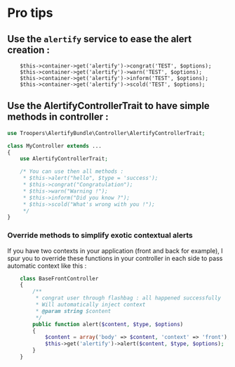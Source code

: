 # Pro tips

## Use the `alertify` service to ease the alert creation :

```
    $this->container->get('alertify')->congrat('TEST', $options);
    $this->container->get('alertify')->warn('TEST', $options);
    $this->container->get('alertify')->inform('TEST', $options);
    $this->container->get('alertify')->scold('TEST', $options);
```

## Use the AlertifyControllerTrait to have simple methods in controller :

```php
use Troopers\AlertifyBundle\Controller\AlertifyControllerTrait;

class MyController extends ...
{
    use AlertifyControllerTrait;

    /* You can use then all methods :
     * $this->alert("hello", $type = 'success');
     * $this->congrat("Congratulation");
     * $this->warn("Warning !");
     * $this->inform("Did you know ?");
     * $this->scold("What's wrong with you !");
     */
}
```

### Override methods to simplify exotic contextual alerts

If you have two contexts in your application (front and back for example), I spur you to override these functions in your controller in each side to pass automatic context like this :

```php
    class BaseFrontController
    {
        /**
         * congrat user through flashbag : all happened successfully
         * Will automatically inject context
         * @param string $content
         */
        public function alert($content, $type, $options)
        {
            $content = array('body' => $content, 'context' => 'front');
            $this->get('alertify')->alert($content, $type, $options);
        }
    }
```